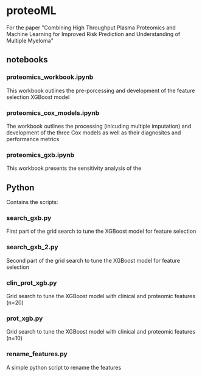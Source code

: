 # proteoML
For the paper "Combining High Throughput Plasma Proteomics and Machine Learning for Improved Risk Prediction and Understanding of Multiple Myeloma"

## notebooks

### proteomics_workbook.ipynb
This workbook outlines the pre-porcessing and development of the feature selection XGBoost model

### proteomics_cox_models.ipynb
The workbook outlines the processing (inlcuding multiple imputation) and development of the three Cox models as well as their diagnositcs and performance metrics 

### proteomics_gxb.ipynb
This workbook presents the sensitivity analysis of the 


## Python
Contains the scripts:
### search_gxb.py
First part of the grid search to tune the XGBoost model for feature selection
### search_gxb_2.py
Second part of the grid search to tune the XGBoost model for feature selection
### clin_prot_xgb.py
Grid search to tune the XGBoost model with clinical and proteomic features (n=20)
### prot_xgb.py
Grid search to tune the XGBoost model with clinical and proteomic features (n=10)
### rename_features.py
A simple python script to rename the features
